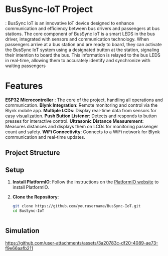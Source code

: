 # BusSync-IoT Project

: BusSync IoT is an innovative IoT device designed to enhance communication and efficiency between bus drivers and passengers at bus stations.
The core component of BusSync IoT is a smart LEDS in the bus driver, integrated with sensors and communication technology. 
When passengers arrive at a bus station and are ready to board, they can activate the BusSync IoT system using a designated button at the station, signaling their intention to board the bus. 
This information is relayed to the bus LEDS in real-time, allowing them to accurately identify and synchronize with waiting passengers

# Features
**ESP32 Microcontroller** : The core of the project, handling all operations and communication.
**Blynk Integration**: Remote monitoring and control via the Blynk mobile app.
**Multiple LCDs**: Display real-time data from sensors for easy visualization.
**Push Button Listener**: Detects and responds to button presses for interactive control.
**Ultrasonic Distance Measurement**: Measures distances and displays them on LCDs for monitoring passenger count and safety.
**WiFi Connectivity**: Connects to a WiFi network for Blynk communication and real-time updates.

## Project Structure
## Setup

1. **Install PlatformIO**: Follow the instructions on the [PlatformIO website](https://platformio.org/install) to install PlatformIO.
2. **Clone the Repository**:

   ```sh
   git clone https://github.com/yourusername/BusSync-IoT.git
   cd BusSync-IoT



## Simulation

https://github.com/user-attachments/assets/3a20783c-df20-4089-ae73-f9e66aafb211


   ```
